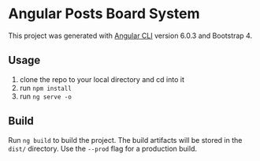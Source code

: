 # Angular Posts Board System

This project was generated with [Angular CLI](https://github.com/angular/angular-cli) version 6.0.3 and Bootstrap 4.

## Usage

1.  clone the repo to your local directory and cd into it
2.  run `npm install`
3.  run `ng serve -o`

## Build

Run `ng build` to build the project. The build artifacts will be stored in the `dist/` directory. Use the `--prod` flag for a production build.
